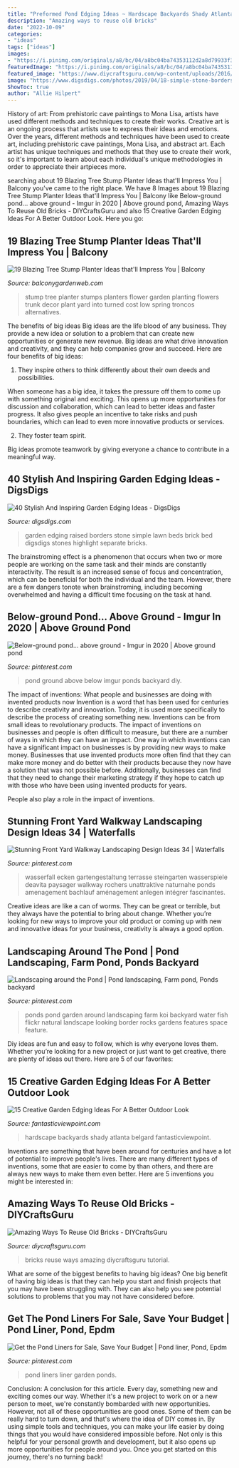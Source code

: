 ```yaml
---
title: "Preformed Pond Edging Ideas ~ Hardscape Backyards Shady Atlanta Belgard Fantasticviewpoint"
description: "Amazing ways to reuse old bricks"
date: "2022-10-09"
categories:
- "ideas"
tags: ["ideas"]
images:
- "https://i.pinimg.com/originals/a8/bc/04/a8bc04ba74353112d2a8d79933f330a3.jpg"
featuredImage: "https://i.pinimg.com/originals/a8/bc/04/a8bc04ba74353112d2a8d79933f330a3.jpg"
featured_image: "https://www.diycraftsguru.com/wp-content/uploads/2016/08/18-reuse-old-bricks.jpg"
image: "https://www.digsdigs.com/photos/2019/04/18-simple-stone-borders-are-a-nice-and-very-laconic-idea-for-a-contemporary-garden-you-may-go-for-raised-or-usual-garden-beds.jpg"
ShowToc: true
author: "Allie Hilpert"
---
```



History of art: From prehistoric cave paintings to Mona Lisa, artists have used different methods and techniques to create their works.
Creative art is an ongoing process that artists use to express their ideas and emotions. Over the years, different methods and techniques have been used to create art, including prehistoric cave paintings, Mona Lisa, and abstract art. Each artist has unique techniques and methods that they use to create their work, so it's important to learn about each individual's unique methodologies in order to appreciate their artpieces more.

	

		
searching about 19 Blazing Tree Stump Planter Ideas that&#039;ll Impress You | Balcony you've came to the right place. We have 8 Images about 19 Blazing Tree Stump Planter Ideas that&#039;ll Impress You | Balcony like Below-ground pond... above ground - Imgur in 2020 | Above ground pond, Amazing Ways To Reuse Old Bricks - DIYCraftsGuru and also 15 Creative Garden Edging Ideas For A Better Outdoor Look. Here you go:
		
    
## 19 Blazing Tree Stump Planter Ideas That&#039;ll Impress You | Balcony

<img loading=lazy src="https://balconygardenweb-lhnfx0beomqvnhspx.netdna-ssl.com/wp-content/uploads/2016/02/tree-stump-planter-ideas-19.jpg" onerror="this.onerror=null;this.src='https://tse1.mm.bing.net/th?id=OIP.Uc0an4ydDkpjrmY2UAPsvAHaJ4&amp;pid=15.1';" alt="19 Blazing Tree Stump Planter Ideas that&#039;ll Impress You | Balcony">

_Source: balconygardenweb.com_

>stump tree planter stumps planters flower garden planting flowers trunk decor plant yard into turned cost low spring troncos alternatives. 

	

The benefits of big ideas
Big ideas are the life blood of any business. They provide a new idea or solution to a problem that can create new opportunities or generate new revenue. Big ideas are what drive innovation and creativity, and they can help companies grow and succeed. Here are four benefits of big ideas:
1. They inspire others to think differently about their own deeds and possibilities.

When someone has a big idea, it takes the pressure off them to come up with something original and exciting. This opens up more opportunities for discussion and collaboration, which can lead to better ideas and faster progress. It also gives people an incentive to take risks and push boundaries, which can lead to even more innovative products or services.

2. They foster team spirit.

Big ideas promote teamwork by giving everyone a chance to contribute in a meaningful way.

    
## 40 Stylish And Inspiring Garden Edging Ideas - DigsDigs

<img loading=lazy src="https://www.digsdigs.com/photos/2019/04/18-simple-stone-borders-are-a-nice-and-very-laconic-idea-for-a-contemporary-garden-you-may-go-for-raised-or-usual-garden-beds.jpg" onerror="this.onerror=null;this.src='https://tse2.mm.bing.net/th?id=OIP.5NWcXrBOzCUV-Gyo-VxoRwHaLn&amp;pid=15.1';" alt="40 Stylish And Inspiring Garden Edging Ideas - DigsDigs">

_Source: digsdigs.com_

>garden edging raised borders stone simple lawn beds brick bed digsdigs stones highlight separate bricks. 

	

The brainstroming effect is a phenomenon that occurs when two or more people are working on the same task and their minds are constantly interactivity. The result is an increased sense of focus and concentration, which can be beneficial for both the individual and the team. However, there are a few dangers tonote when brainstroming, including becoming overwhelmed and having a difficult time focusing on the task at hand.

    
## Below-ground Pond... Above Ground - Imgur In 2020 | Above Ground Pond

<img loading=lazy src="https://i.pinimg.com/originals/83/fa/9a/83fa9a53070dd3cdb883a1083e99827a.jpg" onerror="this.onerror=null;this.src='https://tse1.mm.bing.net/th?id=OIP.QLvl11F2QLqNn5rQdLMrXwHaJ3&amp;pid=15.1';" alt="Below-ground pond... above ground - Imgur in 2020 | Above ground pond">

_Source: pinterest.com_

>pond ground above below imgur ponds backyard diy. 

	

The impact of inventions: What people and businesses are doing with invented products now
Invention is a word that has been used for centuries to describe creativity and innovation. Today, it is used more specifically to describe the process of creating something new. Inventions can be from small ideas to revolutionary products. The impact of inventions on businesses and people is often difficult to measure, but there are a number of ways in which they can have an impact. 
One way in which inventions can have a significant impact on businesses is by providing new ways to make money. Businesses that use invented products more often find that they can make more money and do better with their products because they now have a solution that was not possible before. Additionally, businesses can find that they need to change their marketing strategy if they hope to catch up with those who have been using invented products for years. 

People also play a role in the impact of inventions.

    
## Stunning Front Yard Walkway Landscaping Design Ideas 34 | Waterfalls

<img loading=lazy src="https://i.pinimg.com/originals/a8/bc/04/a8bc04ba74353112d2a8d79933f330a3.jpg" onerror="this.onerror=null;this.src='https://tse3.mm.bing.net/th?id=OIP.ivI4gpNJIoo2tlzSLdux0wHaJ4&amp;pid=15.1';" alt="Stunning Front Yard Walkway Landscaping Design Ideas 34 | Waterfalls">

_Source: pinterest.com_

>wasserfall ecken gartengestaltung terrasse steingarten wasserspiele deavita paysager walkway rochers unattraktive naturnahe ponds amenagement bachlauf aménagement anlegen intégrer fascinantes. 

	

Creative ideas are like a can of worms. They can be great or terrible, but they always have the potential to bring about change. Whether you’re looking for new ways to improve your old product or coming up with new and innovative ideas for your business, creativity is always a good option.

    
## Landscaping Around The Pond | Pond Landscaping, Farm Pond, Ponds Backyard

<img loading=lazy src="https://i.pinimg.com/736x/c7/ca/73/c7ca735f43aab898d81005771287e769--farm-ponds-garden-ponds.jpg" onerror="this.onerror=null;this.src='https://tse1.mm.bing.net/th?id=OIP.Qqmq00X26R6CBO2OUS7ZLwHaE6&amp;pid=15.1';" alt="Landscaping around the Pond | Pond landscaping, Farm pond, Ponds backyard">

_Source: pinterest.com_

>ponds pond garden around landscaping farm koi backyard water fish flickr natural landscape looking border rocks gardens features space feature. 

	

Diy ideas are fun and easy to follow, which is why everyone loves them. Whether you’re looking for a new project or just want to get creative, there are plenty of ideas out there. Here are 5 of our favorites: 

    
## 15 Creative Garden Edging Ideas For A Better Outdoor Look

<img loading=lazy src="http://www.fantasticviewpoint.com/wp-content/uploads/2016/08/shady-backyard-ideas-stacked-stone-edging-natural-stone-garden-paving-hardscape-design-ideas-exterior-garden-interesting-hardscape-ideas-for-backyards-634x532.jpg" onerror="this.onerror=null;this.src='https://tse2.mm.bing.net/th?id=OIP.WBpNd1gi-rLqKwpzhtFqJgHaGN&amp;pid=15.1';" alt="15 Creative Garden Edging Ideas For A Better Outdoor Look">

_Source: fantasticviewpoint.com_

>hardscape backyards shady atlanta belgard fantasticviewpoint. 

	

Inventions are something that have been around for centuries and have a lot of potential to improve people's lives. There are many different types of inventions, some that are easier to come by than others, and there are always new ways to make them even better. Here are 5 inventions you might be interested in: 

    
## Amazing Ways To Reuse Old Bricks - DIYCraftsGuru

<img loading=lazy src="https://www.diycraftsguru.com/wp-content/uploads/2016/08/18-reuse-old-bricks.jpg" onerror="this.onerror=null;this.src='https://tse3.mm.bing.net/th?id=OIP.LImginbeLmLtAcjnnP4SqAHaJ4&amp;pid=15.1';" alt="Amazing Ways To Reuse Old Bricks - DIYCraftsGuru">

_Source: diycraftsguru.com_

>bricks reuse ways amazing diycraftsguru tutorial. 

	

What are some of the biggest benefits to having big ideas?
One big benefit of having big ideas is that they can help you start and finish projects that you may have been struggling with. They can also help you see potential solutions to problems that you may not have considered before.

    
## Get The Pond Liners For Sale, Save Your Budget | Pond Liner, Pond, Epdm

<img loading=lazy src="https://i.pinimg.com/736x/a5/2a/3f/a52a3f447fa6e4061b5ba91573bb057d--pond-liner-the-pond.jpg" onerror="this.onerror=null;this.src='https://tse2.mm.bing.net/th?id=OIP.VGsW_2VSaiGUerCqPq_0lwHaFj&amp;pid=15.1';" alt="Get the Pond Liners for Sale, Save Your Budget | Pond liner, Pond, Epdm">

_Source: pinterest.com_

>pond liners liner garden ponds. 

	

Conclusion: A conclusion for this article.
Every day, something new and exciting comes our way. Whether it's a new project to work on or a new person to meet, we're constantly bombarded with new opportunities. However, not all of these opportunities are good ones. Some of them can be really hard to turn down, and that's where the idea of DIY comes in.
By using simple tools and techniques, you can make your life easier by doing things that you would have considered impossible before. Not only is this helpful for your personal growth and development, but it also opens up more opportunities for people around you. Once you get started on this journey, there's no turning back!

